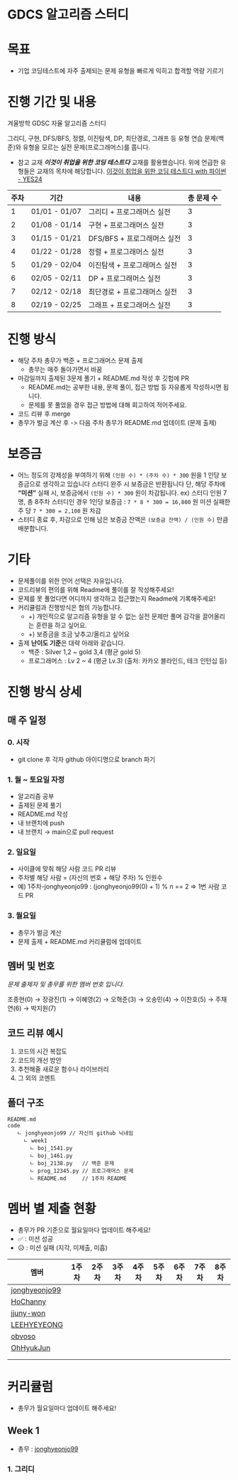 # GDCS 알고리즘 스터디

# 목표

- 기업 코딩테스트에 자주 출제되는 문제 유형을 빠르게 익히고 합격할 역량 기르기

# 진행 기간 및 내용

겨울방학 GDSC 자율 알고리즘 스터디

그리디, 구현, DFS/BFS, 정렬, 이진탐색, DP, 최단경로, 그래프 등 유형 연습 문제(백준)와 유형을 모르는 실전 문제(프로그래머스)를 풉니다.

- 참고 교재
  **_이것이 취업을 위한 코딩 테스트다_** 교재를 활용했습니다. 위에 언급한 유형들은 교재의 목차에 해당합니다.
  [이것이 취업을 위한 코딩 테스트다 with 파이썬 - YES24](http://www.yes24.com/Product/Goods/91433923)

| 주차 | 기간          | 내용                                                    | 총 문제 수 |
| ---- | ------------- | ------------------------------------------------------- | ---------- |
| 1    | 01/01 - 01/07 | 그리디 + 프로그래머스 실전                               | 3          |
| 2    | 01/08 - 01/14 | 구현 + 프로그래머스 실전                                 | 3          |
| 3    | 01/15 - 01/21 | DFS/BFS + 프로그래머스 실전                              | 3          |
| 4    | 01/22 - 01/28 | 정렬 + 프로그래머스 실전                                 | 3          |
| 5    | 01/29 - 02/04 | 이진탐색 + 프로그래머스 실전                             | 3          |
| 6    | 02/05 - 02/11 | DP + 프로그래머스 실전                                   | 3          |
| 7    | 02/12 - 02/18 | 최단경로 + 프로그래머스 실전                             | 3          |
| 8    | 02/19 - 02/25 | 그래프 + 프로그래머스 실전                               | 3          |

# 진행 방식

- 해당 주차 총무가 백준 + 프로그래머스 문제 출제
  - 총무는 매주 돌아가면서 바꿈
- 마감일까지 출제된 3문제 풀기 + README.md 작성 후 깃헙에 PR
  - README.md는 공부한 내용, 문제 풀이, 접근 방법 등 자유롭게 작성하시면 됩니다.
  - 문제를 못 풀었을 경우 접근 방법에 대해 회고하여 적어주세요.
- 코드 리뷰 후 merge
- 총무가 벌금 계산 후 -> 다음 주차 총무가 README.md 업데이트 (문제 출제)

# 보증금

- 어느 정도의 강제성을 부여하기 위해 `(인원 수) * (주차 수) * 300` 원을 1 인당 보증금으로 생각하고 있습니다
  스터디 완주 시 보증금은 반환됩니다
  단, 해당 주차에 **“미션”** 실패 시, 보증금에서 `(인원 수) * 300` 원이 차감됩니다.
  ex) 스터디 인원 7명, 총 8주차 스터디인 경우
  1인당 보증금 : `7 * 8 * 300 = 16,800` 원
  미션 실패한 주 당 `7 * 300 = 2,100` 원 차감
- 스터디 종료 후, 차감으로 인해 남은 보증금 잔액은 `(보증금 잔액) / (인원 수)` 만큼 배분합니다.

# 기타

- 문제풀이를 위한 언어 선택은 자유입니다.
- 코드리뷰의 편의를 위해 Readme에 풀이를 잘 작성해주세요!
- 문제를 못 풀었다면 어디까지 생각하고 접근했는지 Readme에 기록해주세요!
- 커리큘럼과 진행방식은 협의 가능합니다.
  - +) 개인적으로 알고리즘 유형을 알 수 없는 실전 문제만 풀며 감각을 끌어올리는 훈련을 하고 싶어요.
  - +) 보증금을 조금 낮추고/올리고 싶어요
- 출제 **난이도 기준**은 대략 아래와 같습니다.
  - 백준 : Silver 1,2 ~ gold 3,4 (평균 gold 5)
  - 프로그래머스 : Lv 2 ~ 4 (평균 Lv.3) (출처: 카카오 블라인드, 테크 인턴십 등)

# 진행 방식 상세

## 매 주 일정

### 0. 시작

- git clone 후 각자 github 아이디명으로 branch 파기

### 1. 월 ~ 토요일 자정

- 알고리즘 공부
- 출제된 문제 풀기
- README.md 작성
- 내 브랜치에 push
- 내 브랜치 → main으로 pull request

### 2. 일요일

- 사이클에 맞춰 해당 사람 코드 PR 리뷰
- 주차별 해당 사람 = (자신의 번호 + 해당 주차) % 인원수
- 예) 1주차-jonghyeonjo99 : (jonghyeonjo99(0) + 1) % n == 2 => 1번 사람 코드 PR

### 3. 월요일

- 총무가 벌금 계산
- 문제 출제 + README.md 커리큘럼에 업데이트

## 멤버 및 번호

_문제 출제자 및 총무를 위한 멤버 번호 입니다._

조종현(0) → 장광진(1) → 이혜영(2) → 오혁준(3) → 오송민(4) → 이찬호(5) → 주채연(6) → 박지원(7)

## 코드 리뷰 예시

1. 코드의 시간 복잡도
2. 코드의 개선 방안
3. 추천해줄 새로운 함수나 라이브러리
4. 그 외의 코멘트

## 폴더 구조

```
README.md
code
   ㄴ jonghyeonjo99 // 자신의 github 닉네임
     ㄴ week1
       ㄴ boj_1541.py
       ㄴ boj_1461.py
       ㄴ boj_2138.py   // 백준 문제
       ㄴ prog_12345.py // 프로그래머스 문제
       ㄴ README.md     // 1주차 README
```

# 멤버 별 제출 현황

- 총무가 PR 기준으로 월요일마다 업데이트 해주세요!
- ✅ : 미션 성공
- 😥 : 미션 실패 (지각, 미제출, 미흡)

| 멤버                                              | 1주차 | 2주차 | 3주차 | 4주차 | 5주차 | 6주차 | 7주차 | 8주차 |
| ------------------------------------------------- | ----- | ----- | ----- | ----- | ----- | ----- | ----- | ----- |
| [jonghyeonjo99](https://github.com/jonghyeonjo99) |     |     |     |     |     |     |      |      |
| [HoChanny](https://github.com/HoChanny)           |     |     |     |     |     |     |      |      |
| [jjuny-won](https://github.com/jjuny-won)         |     |     |     |     |     |     |      |      |
| [LEEHYEYEONG](https://github.com/LEEHYEYEONG)     |     |     |     |     |     |     |      |      |
| [obvoso](https://github.com/obvoso)               |     |     |     |     |     |     |      |      |
| [OhHyukJun](https://github.com/OhHyukJun)         |     |     |     |     |     |     |      |      |
|                                                   |     |     |     |     |     |     |      |      |
|                                                   |     |     |     |     |     |     |      |      |

# 커리큘럼

- 총무가 월요일마다 업데이트 해주세요!

## Week 1

- 총무 : [jonghyeonjo99](https://github.com/jonghyeonjo99)

### 1. 그리디



